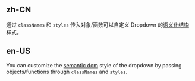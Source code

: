 ## zh-CN

通过 `classNames` 和 `styles` 传入对象/函数可以自定义 Dropdown 的[语义化结构](#semantic-dom)样式。

## en-US

You can customize the [semantic dom](#semantic-dom) style of the dropdown by passing objects/functions through `classNames` and `styles`.
